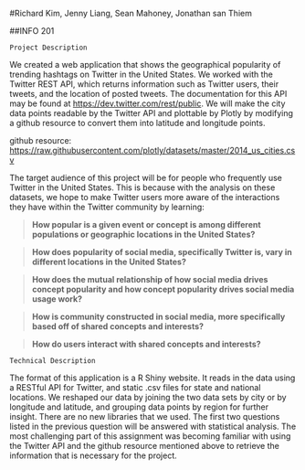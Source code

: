 #Richard Kim, Jenny Liang, Sean Mahoney, Jonathan san Thiem
##INFO 201 
	Project DescriptionWe created a web application that shows the geographical popularity of trending hashtags on Twitter in the United States. We worked with the Twitter REST API, which returns information such as Twitter users, their tweets, and the location of posted tweets. The documentation for this API may be found at https://dev.twitter.com/rest/public. We will make the city data points readable by the Twitter API and plottable by Plotly by modifying a github resource to convert them into latitude and longitude points.

github resource: https://raw.githubusercontent.com/plotly/datasets/master/2014_us_cities.csvThe target audience of this project will be for people who frequently use Twitter in the United States. This is because with the analysis on these datasets, we hope to make Twitter users more aware of the interactions they have within the Twitter community by learning:

> **How popular is a given event or concept is among different populations or geographic locations in the United States?**
>**How does popularity of social media, specifically Twitter is, vary in different locations in the United States?**
>**How does the mutual relationship of how social media drives concept popularity and how concept popularity drives social media usage work?**
>**How is community constructed in social media, more specifically based off of shared concepts and interests?**
>**How do users interact with shared concepts and interests?**  
  	Technical DescriptionThe format of this application is a R Shiny website. It reads in the data using a RESTful API for Twitter, and static .csv files for state and national locations. We reshaped our data by joining the two data sets by city or by longitude and latitude, and grouping data points by region for further insight. There are no new libraries that we used. The first two questions listed in the previous question will be answered with statistical analysis. The most challenging part of this assignment was becoming familiar with using the Twitter API and the github resource mentioned above to retrieve the information that is necessary for the project.